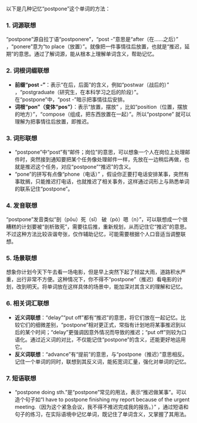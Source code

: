 以下是几种记忆“postpone”这个单词的方法：

### 1. 词源联想
“postpone”源自拉丁语“postponere”，“post -”意思是“after（在……之后）” ，“ponere”意为“to place（放置）”。就像把一件事情往后放置，也就是“推迟，延期”的意思。通过了解词源，能从根本上理解单词含义，帮助记忆。

### 2. 词根词缀联想
 - **前缀“post -”**：表示“在后，后面”的含义，例如“postwar（战后的）” ，“postgraduate（研究生，在本科学习之后的阶段）”。在“postpone”中，“post -”暗示把事情往后安排。
 - **词根“pon”（变体“pos”）**：表示“放置，摆放” ，比如“position（位置，摆放的地方）”，“compose（组成，把东西放置在一起）”。所以“postpone” 就可以理解为把事情往后放置，即推迟。

### 3. 词形联想
 - “postpone”中“post”有“邮件；岗位”的意思，可以想象一个人在岗位上处理邮件时，突然接到通知要把某个任务像处理邮件一样，先放在一边稍后再做，也就是推迟这个任务，对应“postpone”“推迟”的含义。
 - “pone”的拼写有点像“phone（电话）” ，假设你正要打电话安排某事，突然有事耽搁，只能推迟打电话，也就推迟了相关事务，这样通过词形上与熟悉单词的联系记住“postpone”。

### 4. 发音联想
“postpone”发音类似“剖（pōu）死（sǐ） 破（pò）嗯（n）”，可以联想成一个很糟糕的计划要被“剖析致死”，需要往后推，重新规划，从而记住它“推迟”的意思。不过这种方法比较诙谐夸张，仅作辅助记忆，可能需要根据个人口音适当调整联想。

### 5. 场景联想
想象你计划今天下午去看一场电影，但是早上突然下起了倾盆大雨，道路积水严重，出行非常不方便。这种情况下，你不得不“postpone”（推迟）看电影的计划，改到明天。将单词放在这样具体的场景中，能加深对其含义的理解和记忆。

### 6. 相关词汇联想
 - **近义词联想**：“delay”“put off”都有“推迟”的意思，将它们放在一起记忆。比较它们的细微差别，“postpone”相对更正式，常指有计划地将某事推迟到以后的某个时间；“delay”更强调因意外情况而导致的推迟；“put off”则较为口语化。通过近义词的对比，不仅能记住“postpone”的含义，还能更好地运用它。
 - **反义词联想**：“advance”有“提前”的意思，与“postpone（推迟）”意思相反。记住一个单词的同时，联想到其反义词，能拓宽词汇量，强化对单词的记忆。

### 7. 短语联想
 - “postpone doing sth.”是“postpone”常见的用法，表示“推迟做某事”。可以造个句子如“I have to postpone finishing my report because of the urgent meeting.（因为这个紧急会议，我不得不推迟完成我的报告。）” ，通过短语和句子的练习，在实际语境中记忆单词，既记住了单词含义，又掌握了其用法。 